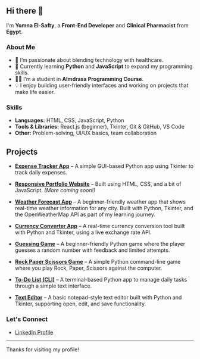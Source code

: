 ## Hi there 👋

I'm **Yomna El-Safty**, a **Front-End Developer** and **Clinical Pharmacist** from **Egypt**.

### About Me
- 🔭 I’m passionate about blending technology with healthcare.
- 🌱 Currently learning **Python** and **JavaScript** to expand my programming skills.
- 👩‍💻 I’m a student in **Almdrasa Programming Course**.
- 💡 I enjoy building user-friendly interfaces and working on projects that make life easier.

### Skills
- **Languages:** HTML, CSS, JavaScript, Python
- **Tools & Libraries:** React.js (beginner), Tkinter, Git & GitHub, VS Code
- **Other:** Problem-solving, UI/UX basics, team collaboration

## Projects

- [**Expense Tracker App**](https://github.com/yomnaelsafty/Expense-tracher) – A simple GUI-based Python app using Tkinter to track daily expenses.

- [**Responsive Portfolio Website**](#) – Built using HTML, CSS, and a bit of JavaScript. *(More coming soon!)*

- [**Weather Forecast App**](https://github.com/yomnaelsafty/weather_forecast) – A beginner-friendly weather app that shows real-time weather information for any city.
  Built with Python, Tkinter, and the OpenWeatherMap API as part of my learning journey.
  
- [**Currency Converter App**](https://github.com/yomnaelsafty/currency_converter) – A real-time currency conversion tool built with Python and Tkinter, using a live exchange rate API.

- [**Guessing Game**](https://github.com/YOUR_USERNAME/guessing_game) – A beginner-friendly Python game where the player guesses a random number with feedback and limited attempts.

- [**Rock Paper Scissors Game**](https://github.com/YOUR_USERNAME/paper_rock_scissors) – A simple Python command-line game where you play Rock, Paper, Scissors against the computer.
  
- [**To-Do List (CLI)**](https://github.com/YOUR_USERNAME/todo_list) – A terminal-based Python app to manage daily tasks through a simple text interface.

- [**Text Editor**](https://github.com/YOUR_USERNAME/text_editor) – A basic notepad-style text editor built with Python and Tkinter, supporting open, edit, and save functionality.




### Let's Connect
- [LinkedIn Profile](https://www.linkedin.com/in/yomna-ali-66a778148)

---

Thanks for visiting my profile!
